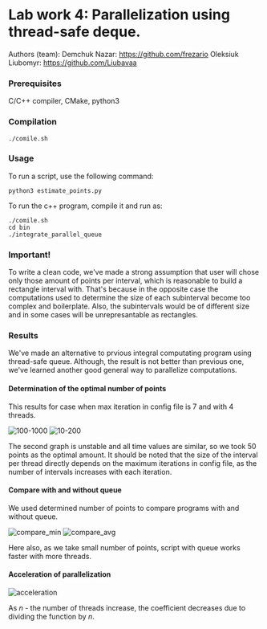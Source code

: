 # Lab work 4: Parallelization using thread-safe deque.

Authors (team): 
Demchuk Nazar: https://github.com/frezario
Oleksiuk Liubomyr: https://github.com/Liubavaa

### Prerequisites

C/C++ compiler, CMake, python3

### Compilation

```
./comile.sh
```

### Usage

To run a script, use the following command:

```
python3 estimate_points.py
```

To run the c++ program, compile it and run as:

```
./comile.sh
cd bin
./integrate_parallel_queue
```


### Important!

To write a clean code, we've made a strong assumption that user will chose only those amount of points per interval, which is reasonable to build a rectangle interval with. That's because in the opposite case the computations used to determine the size of each subinterval become too complex and boilerplate. Also, the subintervals would be of different size and in some cases will be unrepresantable as rectangles.

### Results

We've made an alternative to prvious integral computating program using thread-safe queue. Although, the result is not better than previous one, we've learned another good general way to parallelize computations.

#### Determination of the optimal number of points

This results for case when max iteration in config file is 7 and with 4 threads.

![100-1000](https://user-images.githubusercontent.com/92572643/224485078-f0a7e0c3-b94c-4c86-8005-9ca3778030f6.png)
![10-200](https://user-images.githubusercontent.com/92572643/224485137-b4d9d89c-288a-4304-86c5-033c1edc1cf4.png)

The second graph is unstable and all time values are similar, so we took 50 points as the optimal amount. It should be noted that the size of the interval per thread directly depends on the maximum iterations in config file, as the number of intervals increases with each iteration.

#### Compare with and without queue

We used determined number of points to compare programs with and without queue.

![compare_min](https://user-images.githubusercontent.com/92572643/224485416-4c0114b6-4e3f-40f7-be55-5a93cebca095.png)
![compare_avg](https://user-images.githubusercontent.com/92572643/224485426-522260eb-64e2-4420-a88b-ad68065c0bb7.png)

Here also, as we take small number of points, script with queue works faster with more threads.

#### Acceleration of parallelization

![acceleration](https://user-images.githubusercontent.com/92572643/224486170-35c4c187-68fc-4c04-96b8-1cbfeab6d749.png)

As $n$ - the number of threads increase, the coefficient decreases due to dividing the function by $n$.
